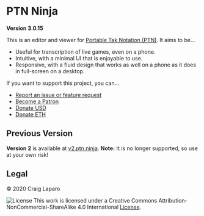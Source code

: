 PTN Ninja
===
**Version 3.0.15**

This is an editor and viewer for [Portable Tak Notation (PTN)](https://www.reddit.com/r/Tak/wiki/portable_tak_notation). It aims to be...

- Useful for transcription of live games, even on a phone.
- Intuitive, with a minimal UI that is enjoyable to use.
- Responsive, with a fluid design that works as well on a phone as it does in full-screen on a desktop.

If you want to support this project, you can...

- [Report an issue or feature request](https://github.com/gruppler/PTN-Ninja/issues/)
- [Become a Patron](https://www.patreon.com/gruppler)
- [Donate USD](https://www.paypal.me/gruppler)
- [Donate ETH](https://etherdonation.com/d?to=0xDF2a01edf2Ea8f8Cd4528CAF6C4E092996ddDBC9&amount=0.1)

Previous Version
---
**Version 2** is available at [v2.ptn.ninja](https://v2.ptn.ninja).
**Note:** It is no longer supported, so use at your own risk!

Legal
---

&copy; 2020 Craig Laparo

![License](https://i.creativecommons.org/l/by-nc-sa/4.0/88x31.png "Creative Commons License")
This work is licensed under a Creative Commons Attribution-NonCommercial-ShareAlike 4.0 International [License](http://creativecommons.org/licenses/by-nc-sa/4.0/).
